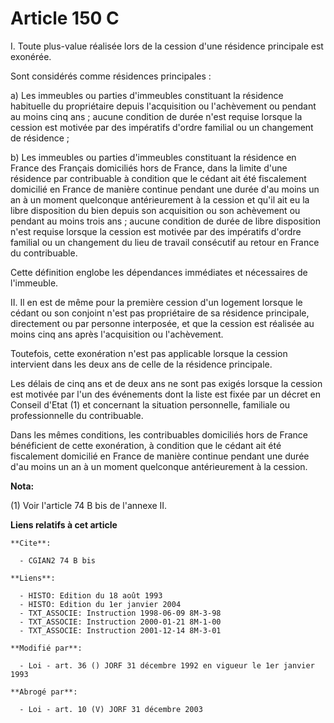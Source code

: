 # Article 150 C

I. Toute plus-value réalisée lors de la cession d'une résidence principale est exonérée.

Sont considérés comme résidences principales :

a) Les immeubles ou parties d'immeubles constituant la résidence habituelle du propriétaire depuis l'acquisition ou
l'achèvement ou pendant au moins cinq ans ; aucune condition de durée n'est requise lorsque la cession est motivée par des
impératifs d'ordre familial ou un changement de résidence ;

b) Les immeubles ou parties d'immeubles constituant la résidence en France des Français domiciliés hors de France, dans la
limite d'une résidence par contribuable à condition que le cédant ait été fiscalement domicilié en France de manière continue
pendant une durée d'au moins un an à un moment quelconque antérieurement à la cession et qu'il ait eu la libre disposition du
bien depuis son acquisition ou son achèvement ou pendant au moins trois ans ; aucune condition de durée de libre disposition
n'est requise lorsque la cession est motivée par des impératifs d'ordre familial ou un changement du lieu de travail
consécutif au retour en France du contribuable.

Cette définition englobe les dépendances immédiates et nécessaires de l'immeuble.

II. Il en est de même pour la première cession d'un logement lorsque le cédant ou son conjoint n'est pas propriétaire de sa
résidence principale, directement ou par personne interposée, et que la cession est réalisée au moins cinq ans après
l'acquisition ou l'achèvement.

Toutefois, cette exonération n'est pas applicable lorsque la cession intervient dans les deux ans de celle de la résidence
principale.

Les délais de cinq ans et de deux ans ne sont pas exigés lorsque la cession est motivée par l'un des événements dont la liste
est fixée par un décret en Conseil d'Etat (1) et concernant la situation personnelle, familiale ou professionnelle du
contribuable.

Dans les mêmes conditions, les contribuables domiciliés hors de France bénéficient de cette exonération, à condition que le
cédant ait été fiscalement domicilié en France de manière continue pendant une durée d'au moins un an à un moment quelconque
antérieurement à la cession.

**Nota:**

(1) Voir l'article 74 B bis de l'annexe II.

**Liens relatifs à cet article**

	**Cite**:

	  - CGIAN2 74 B bis

	**Liens**:

	  - HISTO: Edition du 18 août 1993
	  - HISTO: Edition du 1er janvier 2004
	  - TXT_ASSOCIE: Instruction 1998-06-09 8M-3-98
	  - TXT_ASSOCIE: Instruction 2000-01-21 8M-1-00
	  - TXT_ASSOCIE: Instruction 2001-12-14 8M-3-01

	**Modifié par**:

	  - Loi - art. 36 () JORF 31 décembre 1992 en vigueur le 1er janvier 1993

	**Abrogé par**:

	  - Loi - art. 10 (V) JORF 31 décembre 2003
